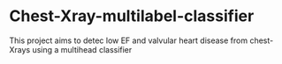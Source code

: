 # Chest-Xray-multilabel-classifier

This project aims to detec low EF and valvular heart disease from chest-Xrays using a multihead classifier
